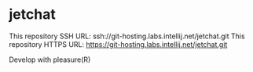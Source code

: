 jetchat
=======

This repository SSH URL: ssh://git-hosting.labs.intellij.net/jetchat.git
This repository HTTPS URL: https://git-hosting.labs.intellij.net/jetchat.git

Develop with pleasure(R)